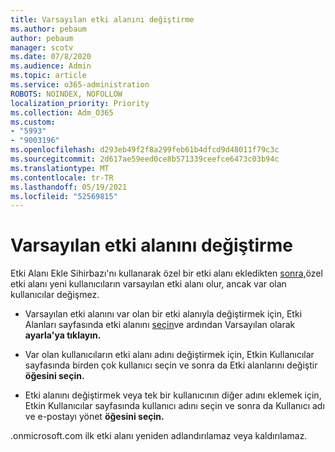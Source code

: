 ```yaml
---
title: Varsayılan etki alanını değiştirme
ms.author: pebaum
author: pebaum
manager: scotv
ms.date: 07/8/2020
ms.audience: Admin
ms.topic: article
ms.service: o365-administration
ROBOTS: NOINDEX, NOFOLLOW
localization_priority: Priority
ms.collection: Adm_O365
ms.custom:
- "5993"
- "9003196"
ms.openlocfilehash: d293eb49f2f8a299feb61b4dfcd9d48011f79c3c
ms.sourcegitcommit: 2d617ae59eed0ce8b571339ceefce6473c03b94c
ms.translationtype: MT
ms.contentlocale: tr-TR
ms.lasthandoff: 05/19/2021
ms.locfileid: "52569815"
---
```

# <a name="change-default-domain"></a>Varsayılan etki alanını değiştirme

Etki Alanı Ekle Sihirbazı'nı kullanarak özel bir etki alanı ekledikten [sonra,](https://admin.microsoft.com/Adminportal#/Domains/Wizard)özel etki alanı yeni kullanıcıların varsayılan etki alanı olur, ancak var olan kullanıcılar değişmez.

- Varsayılan etki alanını var olan bir etki alanıyla değiştirmek için, Etki Alanları sayfasında etki alanını [seçin](https://admin.microsoft.com/Adminportal/Home#/Domains)ve ardından Varsayılan olarak **ayarla'ya tıklayın.**

- Var olan kullanıcıların etki alanı adını [](https://admin.microsoft.com/Adminportal/Home#/users) değiştirmek için, Etkin Kullanıcılar sayfasında birden çok kullanıcı seçin ve sonra da Etki alanlarını değiştir **öğesini seçin.**

- Etki alanını değiştirmek veya tek bir kullanıcının diğer [](https://admin.microsoft.com/Adminportal/Home#/users) adını eklemek için, Etkin Kullanıcılar sayfasında kullanıcı adını seçin ve sonra da Kullanıcı adı ve e-postayı yönet **öğesini seçin.**

.onmicrosoft.com ilk etki alanı yeniden adlandırılamaz veya kaldırılamaz.